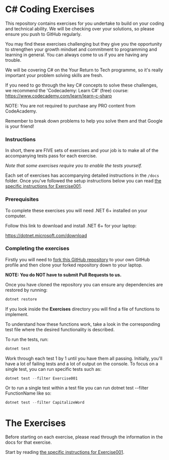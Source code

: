 # C# Coding Exercises

This repository contains exercises for you undertake to build on your coding and technical ability. We will be checking over your solutions, so please ensure you push to GitHub regularly.

You may find these exercises challenging but they give you the opportunity to strengthen your growth mindset and commitment to programming and learning in general. You can always come to us if you are having any trouble.

We will be covering C# on the Your Return to Tech programme, so it's really important your problem solving skills are fresh.

If you need to go through the key C# concepts to solve these challenges, we recommend the 'Codecademy: Learn C#' (free) course: https://www.codecademy.com/learn/learn-c-sharp

NOTE: You are not required to purchase any PRO content from CodeAcademy.

Remember to break down problems to help you solve them and that Google is your friend!

### Instructions

In short, there are FIVE sets of exercises and your job is to make all of the accompanying tests pass for each exercise.

_Note that some exercises require you to enable the tests yourself._

Each set of exercises has accompanying detailed instructions in the `/docs` folder. Once you've followed the setup instructions below you can read [the specific instructions for Exercise001](./docs/Exercise001.md).

### Prerequisites

To complete these exercises you will need .NET 6+ installed on your computer.

Follow this link to download and install .NET 6+ for your laptop:

https://dotnet.microsoft.com/download

### Completing the exercises

Firstly you will need to [fork this GitHub repository](https://docs.github.com/en/free-pro-team@latest/github/getting-started-with-github/fork-a-repo) to your own GitHub profile and then clone your forked repository down to your laptop.

**NOTE: You do NOT have to submit Pull Requests to us.**

Once you have cloned the repository you can ensure any dependencies are restored by running:

```csharp
dotnet restore
```

If you look inside the **Exercises** directory you will find a file of functions to implement.

To understand how these functions work, take a look in the corresponding test file where the desired functionality is described.

To run the tests, run:

```csharp
dotnet test
```

Work through each test 1 by 1 until you have them all passing. Initially, you'll have a lot of failing tests and a lot of output on the console. To focus on a single test, you can run specific tests such as:

```csharp
dotnet test --filter Exercise001
```

Or to run a single test within a test file you can run dotnet test --filter FunctionName like so:

```csharp
dotnet test --filter CapitalizeWord
```

# The Exercises

Before starting on each exercise, please read through the information in the docs for that exercise.

Start by reading [the specific instructions for Exercise001](./docs/Exercise001.md).
